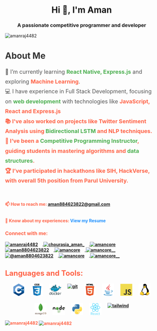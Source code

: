 <h1 align="center">Hi 👋, I'm Aman</h1>
<h3 align="center">A passionate competitive programmer and developer</h3>

<p align="left"> <img src="https://komarev.com/ghpvc/?username=amanraj4482&label=Profile%20views&color=0e75b6&style=flat" alt="amanraj4482" /> </p>

<h3 align="left" style="font-size: 28px; font-weight: bold; color: #333; margin-bottom: 20px;">About Me</h3>
<p align="left" style="font-size: 18px; color: #555; line-height: 1.8;">
  🌱 I’m currently learning <strong style="color: #4CAF50;">React Native, Express.js</strong> and exploring <strong style="color: #FF6347;">Machine Learning</strong>.<br>
  💻 I have experience in Full Stack Development, focusing on <strong style="color: #4CAF50;">web development</strong> with technologies like <strong style="color: #FF6347;">JavaScript, React and Express.js<br>
  📚 I've also worked on projects like <strong style="color: #FF6347;">Twitter Sentiment Analysis</strong> using <strong style="color: #4CAF50;">Bidirectional LSTM</strong> and NLP techniques.<br>
  💼 I’ve been a <strong style="color: #4CAF50;">Competitive Programming Instructor</strong>, guiding students in mastering <strong style="color: #FF6347;">algorithms</strong> and <strong style="color: #4CAF50;">data structures</strong>.<br>
  🏆 I’ve participated in hackathons like SIH, HackVerse, with overall 5th position from Parul University.<br><br>

  📫 How to reach me: <a href="mailto:aman884623822@gmail.com" style="color: #1E90FF; text-decoration: none; font-weight: bold;">aman884623822@gmail.com</a><br><br>
  
  📄 <strong>Know about my experiences</strong>: <a href="https://drive.google.com/file/d/1b9HJKZULzQ8OIrtZgsLGEfhoXW0RlDwN/view?usp=drive_link" target="_blank" style="color: #1E90FF; text-decoration: none; font-weight: bold;">View my Resume</a>
</p>



<h3 align="left">Connect with me:</h3>
<p align="left">
  <a href="https://linkedin.com/in/amanraj4482" target="blank">
    <img align="center" src="https://raw.githubusercontent.com/rahuldkjain/github-profile-readme-generator/master/src/images/icons/Social/linked-in-alt.svg" alt="amanraj4482" height="30" width="40" style="margin-right: 15px;" />
  </a>
  <a href="https://instagram.com/chourasia_aman_" target="blank">
    <img align="center" src="https://raw.githubusercontent.com/rahuldkjain/github-profile-readme-generator/master/src/images/icons/Social/instagram.svg" alt="chourasia_aman_" height="30" width="40" style="margin-right: 15px;" />
  </a>
  <a href="https://www.codechef.com/users/amancore" target="blank">
    <img align="center" src="https://cdn.jsdelivr.net/npm/simple-icons@3.1.0/icons/codechef.svg" alt="amancore" height="30" width="40" style="margin-right: 15px;" />
  </a>
  <a href="https://www.hackerrank.com/aman8804623822" target="blank">
    <img align="center" src="https://raw.githubusercontent.com/rahuldkjain/github-profile-readme-generator/master/src/images/icons/Social/hackerrank.svg" alt="aman8804623822" height="30" width="40" style="margin-right: 15px;" />
  </a>
  <a href="https://codeforces.com/profile/amancore" target="blank">
    <img align="center" src="https://raw.githubusercontent.com/rahuldkjain/github-profile-readme-generator/master/src/images/icons/Social/codeforces.svg" alt="amancore" height="30" width="40" style="margin-right: 15px;" />
  </a>
  <a href="https://www.leetcode.com/amancore__" target="blank">
    <img align="center" src="https://raw.githubusercontent.com/rahuldkjain/github-profile-readme-generator/master/src/images/icons/Social/leet-code.svg" alt="amancore__" height="30" width="40" style="margin-right: 15px;" />
  </a>
  <a href="https://www.hackerearth.com/@aman8804623822" target="blank">
    <img align="center" src="https://raw.githubusercontent.com/rahuldkjain/github-profile-readme-generator/master/src/images/icons/Social/hackerearth.svg" alt="@aman8804623822" height="30" width="40" style="margin-right: 15px;" />
  </a>
  <a href="https://auth.geeksforgeeks.org/user/amancore" target="blank">
    <img align="center" src="https://raw.githubusercontent.com/rahuldkjain/github-profile-readme-generator/master/src/images/icons/Social/geeks-for-geeks.svg" alt="amancore" height="30" width="40" style="margin-right: 15px;" />
  </a>
  <a href="https://discord.gg/amancore__" target="blank">
    <img align="center" src="https://raw.githubusercontent.com/rahuldkjain/github-profile-readme-generator/master/src/images/icons/Social/discord.svg" alt="amancore__" height="30" width="40" style="margin-right: 15px;" />
  </a>
</p>

<h3 align="left" style="font-size: 24px; font-weight: bold; margin-bottom: 20px;">Languages and Tools:</h3>
<p align="left" style="display: flex; flex-wrap: wrap; gap: 20px; justify-content: center;">
  <a href="https://www.w3schools.com/cpp/" target="_blank" rel="noreferrer">
    <img src="https://raw.githubusercontent.com/devicons/devicon/master/icons/cplusplus/cplusplus-original.svg" alt="cplusplus" width="40" height="40" style="transition: transform 0.3s ease;"/>
  </a>
  <a href="https://www.w3schools.com/css/" target="_blank" rel="noreferrer">
    <img src="https://raw.githubusercontent.com/devicons/devicon/master/icons/css3/css3-original-wordmark.svg" alt="css3" width="40" height="40" style="transition: transform 0.3s ease;"/>
  </a>
  <a href="https://www.docker.com/" target="_blank" rel="noreferrer">
    <img src="https://raw.githubusercontent.com/devicons/devicon/master/icons/docker/docker-original-wordmark.svg" alt="docker" width="40" height="40" style="transition: transform 0.3s ease;"/>
  </a>
  <a href="https://git-scm.com/" target="_blank" rel="noreferrer">
    <img src="https://www.vectorlogo.zone/logos/git-scm/git-scm-icon.svg" alt="git" width="40" height="40" style="transition: transform 0.3s ease;"/>
  </a>
  <a href="https://www.w3.org/html/" target="_blank" rel="noreferrer">
    <img src="https://raw.githubusercontent.com/devicons/devicon/master/icons/html5/html5-original-wordmark.svg" alt="html5" width="40" height="40" style="transition: transform 0.3s ease;"/>
  </a>
  <a href="https://www.java.com" target="_blank" rel="noreferrer">
    <img src="https://raw.githubusercontent.com/devicons/devicon/master/icons/java/java-original.svg" alt="java" width="40" height="40" style="transition: transform 0.3s ease;"/>
  </a>
  <a href="https://developer.mozilla.org/en-US/docs/Web/JavaScript" target="_blank" rel="noreferrer">
    <img src="https://raw.githubusercontent.com/devicons/devicon/master/icons/javascript/javascript-original.svg" alt="javascript" width="40" height="40" style="transition: transform 0.3s ease;"/>
  </a>
  <a href="https://www.linux.org/" target="_blank" rel="noreferrer">
    <img src="https://raw.githubusercontent.com/devicons/devicon/master/icons/linux/linux-original.svg" alt="linux" width="40" height="40" style="transition: transform 0.3s ease;"/>
  </a>
  <a href="https://www.mongodb.com/" target="_blank" rel="noreferrer">
    <img src="https://raw.githubusercontent.com/devicons/devicon/master/icons/mongodb/mongodb-original-wordmark.svg" alt="mongodb" width="40" height="40" style="transition: transform 0.3s ease;"/>
  </a>
  <a href="https://nodejs.org" target="_blank" rel="noreferrer">
    <img src="https://raw.githubusercontent.com/devicons/devicon/master/icons/nodejs/nodejs-original-wordmark.svg" alt="nodejs" width="40" height="40" style="transition: transform 0.3s ease;"/>
  </a>
  <a href="https://www.python.org" target="_blank" rel="noreferrer">
    <img src="https://raw.githubusercontent.com/devicons/devicon/master/icons/python/python-original.svg" alt="python" width="40" height="40" style="transition: transform 0.3s ease;"/>
  </a>
  <a href="https://reactjs.org/" target="_blank" rel="noreferrer">
    <img src="https://raw.githubusercontent.com/devicons/devicon/master/icons/react/react-original-wordmark.svg" alt="react" width="40" height="40" style="transition: transform 0.3s ease;"/>
  </a>
  <a href="https://tailwindcss.com/" target="_blank" rel="noreferrer">
    <img src="https://www.vectorlogo.zone/logos/tailwindcss/tailwindcss-icon.svg" alt="tailwind" width="40" height="40" style="transition: transform 0.3s ease;"/>
  </a>
</p>



<p><img align="left" src="https://github-readme-stats.vercel.app/api/top-langs?username=amanraj4482&show_icons=true&locale=en&layout=compact" alt="amanraj4482" /></p>

<p>&nbsp;<img align="center" src="https://github-readme-stats.vercel.app/api?username=amanraj4482&show_icons=true&locale=en" alt="amanraj4482" /></p>
